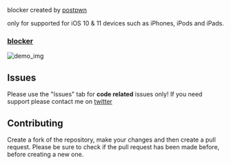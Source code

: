 blocker created by [postpwn](https://twitter.com/_postpwn)

only for supported for iOS 10 & 11 devices such as iPhones, iPods and iPads.

### [blocker](https://postpwn.github.io/blocker)
![demo_img](https://raw.githubusercontent.com/postpwn/blocker/gh-pages/images/blocker.jpg)

## Issues

Please use the "Issues" tab for **code related** issues only! If you need support please contact me on [twitter](https://twitter.com/_postpwn)

## Contributing

Create a fork of the repository, make your changes and then create a pull request.
Please be sure to check if the pull request has been made before, before creating a new one.
